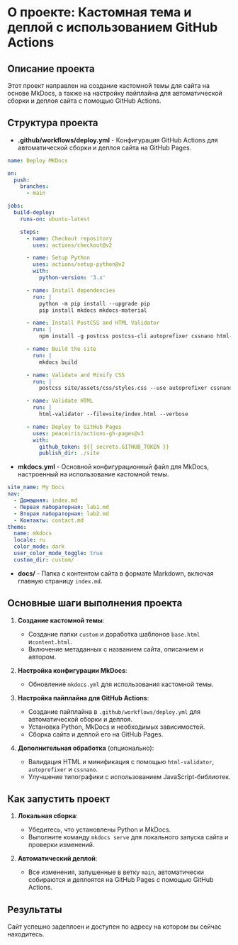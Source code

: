 
# О проекте: Кастомная тема и деплой с использованием GitHub Actions

## Описание проекта

Этот проект направлен на создание кастомной темы для сайта на основе MkDocs, а также на настройку пайплайна для автоматической сборки и деплоя сайта с помощью GitHub Actions.

## Структура проекта

- **.github/workflows/deploy.yml** - Конфигурация GitHub Actions для автоматической сборки и деплоя сайта на GitHub Pages.
```yaml
name: Deploy MKDocs

on:
  push:
    branches:
      - main

jobs:
  build-deploy:
    runs-on: ubuntu-latest

    steps:
      - name: Checkout repository
        uses: actions/checkout@v2

      - name: Setup Python
        uses: actions/setup-python@v2
        with:
          python-version: '3.x'

      - name: Install dependencies
        run: |
          python -m pip install --upgrade pip
          pip install mkdocs mkdocs-material

      - name: Install PostCSS and HTML Validator
        run: |
          npm install -g postcss postcss-cli autoprefixer cssnano html-validator-cli

      - name: Build the site
        run: |
          mkdocs build

      - name: Validate and Minify CSS
        run: |
          postcss site/assets/css/styles.css --use autoprefixer cssnano -o site/assets/css/styles.min.css

      - name: Validate HTML
        run: |
          html-validator --file=site/index.html --verbose

      - name: Deploy to GitHub Pages
        uses: peaceiris/actions-gh-pages@v3
        with:
          github_token: ${{ secrets.GITHUB_TOKEN }}
          publish_dir: ./site
```

- **mkdocs.yml** - Основной конфигурационный файл для MkDocs, настроенный на использование кастомной темы.
```yaml
site_name: My Docs
nav:
  - Домашняя: index.md
  - Первая лабораторная: lab1.md
  - Вторая лабораторная: lab2.md
  - Контакты: contact.md
theme:
  name: mkdocs
  locale: ru
  color_mode: dark
  user_color_mode_toggle: true
  custom_dir: custom/
```

- **docs/** - Папка с контентом сайта в формате Markdown, включая главную страницу `index.md`.

## Основные шаги выполнения проекта

1. **Создание кастомной темы**:
   - Создание папки `custom` и доработка шаблонов `base.html` и`content.html`.
   - Включение метаданных с названием сайта, описанием и автором.

2. **Настройка конфигурации MkDocs**:
   - Обновление `mkdocs.yml` для использования кастомной темы.

3. **Настройка пайплайна для GitHub Actions**:
   - Создание пайплайна в `.github/workflows/deploy.yml` для автоматической сборки и деплоя.
   - Установка Python, MkDocs и необходимых зависимостей.
   - Сборка сайта и деплой его на GitHub Pages.

4. **Дополнительная обработка** (опционально):
   - Валидация HTML и минификация с помощью `html-validator`, `autoprefixer` и `cssnano`.
   - Улучшение типографики с использованием JavaScript-библиотек.

## Как запустить проект

1. **Локальная сборка**:
   - Убедитесь, что установлены Python и MkDocs.
   - Выполните команду `mkdocs serve` для локального запуска сайта и проверки изменений.

2. **Автоматический деплой**:
   - Все изменения, запушенные в ветку `main`, автоматически собираются и деплоятся на GitHub Pages с помощью GitHub Actions.

## Результаты

Сайт успешно задеплоен и доступен по адресу на котором вы сейчас находитесь.
